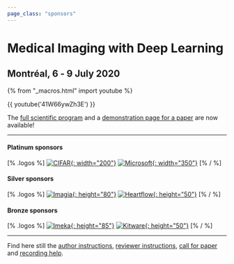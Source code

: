 ```yaml
---
page_class: "sponsors"
---
```


<h1 class="midl">Medical&nbsp;Imaging with Deep&nbsp;Learning</h1>
<h2 class="midl">Montréal, 6 ‑ 9 July 2020</h2>

{% from "_macros.html" import youtube %}


<!--
<p class="primary-photo centered">
    <img alt="Montréal at Night" src="/images/montreal-at-night.jpg">
</p>
-->

{{ youtube('41W66ywZh3E') }}

The [full scientific program](scientific-program.html) and a [demonstration page for a paper](papers/demo20.html) are now available!

---

#### Platinum sponsors

[% .logos %]
[![CIFAR](/sponsors/cifar.png){: width="200"}](https://www.cifar.ca/)
[![Microsoft](https://2019.midl.io/sponsors/microsoft.png){: width="350"}](https://www.microsoft.com/)
[% / %]

#### Silver sponsors

[% .logos %]
[![Imagia](/sponsors/imagia.png){: height="80"}](https://www.imagia.com/)
[![Heartflow](/sponsors/heartflow.png){: height="50"}](https://www.heartflow.com/)
[% / %]

#### Bronze sponsors
[% .logos %]
[![Imeka](/sponsors/imeka.png){: height="85"}](https://www.imeka.ca/)
[![Kitware](/sponsors/kitware.png){: height="50"}](https://www.kitware.com/)
[% / %]


---

Find here still the [author instructions](/author-instructions.html), [reviewer instructions](/reviewer-instructions.html), [call for paper](/call-for-papers.html) and [recording help](/video-help.html).